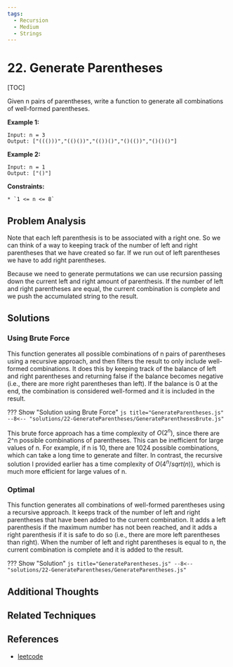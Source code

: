 ```yaml
---
tags:
  - Recursion
  - Medium
  - Strings
---
```


# 22. Generate Parentheses

[TOC]

Given n pairs of parentheses, write a function to generate all combinations of well-formed parentheses.

**Example 1:**

```
Input: n = 3
Output: ["((()))","(()())","(())()","()(())","()()()"]
```

**Example 2:**

```
Input: n = 1
Output: ["()"]
```

**Constraints:**

```
* `1 <= n <= 8`
```

## Problem Analysis

Note that each left parenthesis is to be associated with a right one. So we can think of a way to keeping track of the number of left and right parentheses that we have created so far. If we run out of left parentheses we have to add right parentheses.

Because we need to generate permutations we can use recursion passing down the current left and right amount of parenthesis. If the number of left and right parentheses are equal, the current combination is complete and we push the accumulated string to the result.

## Solutions

### Using Brute Force

This function generates all possible combinations of n pairs of parentheses using a recursive approach, and then filters the result to only include well-formed combinations. It does this by keeping track of the balance of left and right parentheses and returning false if the balance becomes negative (i.e., there are more right parentheses than left). If the balance is 0 at the end, the combination is considered well-formed and it is included in the result.

??? Show "Solution using Brute Force"
`js title="GenerateParentheses.js"
    --8<-- "solutions/22-GenerateParentheses/GenerateParenthesesBrute.js"
    `

This brute force approach has a time complexity of $O(2^n)$, since there are 2^n possible combinations of parentheses. This can be inefficient for large values of n. For example, if n is 10, there are 1024 possible combinations, which can take a long time to generate and filter. In contrast, the recursive solution I provided earlier has a time complexity of $O(4^n / sqrt(n))$, which is much more efficient for large values of n.

### Optimal

This function generates all combinations of well-formed parentheses using a recursive approach. It keeps track of the number of left and right parentheses that have been added to the current combination. It adds a left parenthesis if the maximum number has not been reached, and it adds a right parenthesis if it is safe to do so (i.e., there are more left parentheses than right). When the number of left and right parentheses is equal to n, the current combination is complete and it is added to the result.

??? Show "Solution"
`js title="GenerateParentheses.js"
    --8<-- "solutions/22-GenerateParentheses/GenerateParentheses.js"
    `

## Additional Thoughts

## Related Techniques

## References

- [leetcode](https://leetcode.com/problems/generate-parentheses/)
